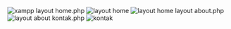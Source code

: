 ![xampp](https://user-images.githubusercontent.com/116372279/230727426-208b50c0-6973-42a9-a0be-9cd1bdc9a1fd.png)
layout home.php
![layout home](https://user-images.githubusercontent.com/116372279/230727511-b344e5b6-7e01-41f6-8635-908baee505a5.png)
![layout home](https://user-images.githubusercontent.com/116372279/230727549-5e4b8ec6-8ce3-4f4e-a2a6-3a1b3d94f38c.png)
layout about.php
![layout about](https://user-images.githubusercontent.com/116372279/230727570-984649e1-31cc-451f-852c-da0b1ed60270.png)
kontak.php
![kontak](https://user-images.githubusercontent.com/116372279/230727605-71626fc2-2532-47ec-8e44-fc4e3715d4b8.png)

